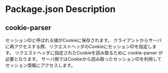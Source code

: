 # Package.json Description

## cookie-parser

セッションIDと呼ばれる値がCookieに保存されます。
クライアントからサーバに再アクセスする際、リクエストヘッダのCookieにセッションIDを指定します。
リクエストヘッダに指定されたCookieを読み取るために cookie-parser が必要となります。
サーバ側ではCookieから読み取ったセッションIDを利用してセッション情報にアクセスします。
